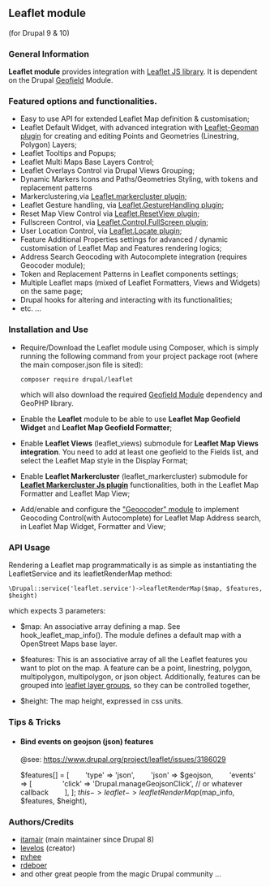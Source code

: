 ## Leaflet module
(for Drupal 9 & 10)

### General Information

**Leaflet module**  provides integration with
[Leaflet JS library](http://leafletjs.com).
It is dependent on the Drupal [Geofield](https://www.drupal.org/project/geofield) Module.

### Featured options and functionalities.

- Easy to use API for extended Leaflet Map definition & customisation;
- Leaflet Default Widget, with advanced integration with [Leaflet-Geoman plugin](https://github.com/geoman-io/leaflet-geoman)
  for creating and editing Points and Geometries (Linestring, Polygon) Layers;
- Leaflet Tooltips and Popups;
- Leaflet Multi Maps Base Layers Control;
- Leaflet Overlays Control via Drupal Views Grouping;
- Dynamic Markers Icons and Paths/Geometries Styling, with tokens and
replacement patterns
- Markerclustering,via [Leaflet.markercluster plugin](https://github.com/Leaflet/Leaflet.markercluster);
- Leaflet Gesture handling, via [Leaflet.GestureHandling plugin](https://github.com/elmarquis/Leaflet.GestureHandling);
- Reset Map View Control via [Leaflet.ResetView plugin](https://github.com/drustack/Leaflet.ResetView);
- Fullscreen Control, via [Leaflet.Control.FullScreen plugin](https://github.com/brunob/leaflet.fullscreen);
- User Location Control, via [Leaflet.Locate plugin](https://github.com/domoritz/leaflet-locatecontrol);
- Feature Additional Properties settings for advanced / dynamic customisation of
  Leaflet Map and Features rendering logics;
- Address Search Geocoding with Autocomplete integration (requires  Geocoder module);
- Token and Replacement Patterns in Leaflet components settings;
- Multiple Leaflet maps (mixed of Leaflet Formatters, Views and Widgets) on the
same page;
- Drupal hooks for altering and interacting with its functionalities;
- etc. ...

### Installation and Use
- Require/Download the Leaflet module using Composer, which is simply running
the following command from your project package root   (where the main
composer.json file is sited):

  `composer require drupal/leaflet`

  which will also download the required [Geofield Module](https://www.drupal.org/project/geofield)
dependency and GeoPHP library.
- Enable the **Leaflet** module to be able to use
**Leaflet Map Geofield Widget** and **Leaflet Map Geofield Formatter**;
- Enable **Leaflet Views** (leaflet_views) submodule for **Leaflet Map Views
integration**. You need to add at least one geofield to the Fields list,
and select the Leaflet Map style in the Display Format;

- Enable **Leaflet Markercluster** (leaflet_markercluster) submodule for
[__Leaflet Markercluster Js plugin__](https://github.com/Leaflet/Leaflet.markercluster)
functionalities, both in the Leaflet Map Formatter and Leaflet Map View;

- Add/enable and configure the ["Geoocoder" module](https://www.drupal.org/project/geocoder)
to implement Geocoding Control(with Autocomplete) for Leaflet Map Address search,
in Leaflet Map Widget, Formatter and View;


### API Usage

Rendering a Leaflet map programmatically is as simple as instantiating the
LeafletService and its leafletRenderMap method:

    \Drupal::service('leaflet.service')->leafletRenderMap($map, $features, $height)

which expects 3 parameters:

* $map:
An associative array defining a map. See hook_leaflet_map_info(). The module
defines a default map with a OpenStreet Maps base layer.

* $features:
This is an associative array of all the Leaflet features you
want to plot on the map. A feature can be a point, linestring, polygon,
multipolygon, multipolygon, or json object. Additionally, features can be
grouped into [leaflet layer groups](http://leafletjs.com/reference-1.3.0.html#layergroup),
so they can be controlled together,

* $height:
The map height, expressed in css units.

### Tips & Tricks

- #### Bind events on geojson (json) features
  @see: https://www.drupal.org/project/leaflet/issues/3186029

  $features[] = [
    'type' => 'json',
    'json' => $geojson,
    'events' => [
      'click' => 'Drupal.manageGeojsonClick', // or whatever callback
    ],
  ];
  $this->leaflet->leafletRenderMap($map_info, $features, $height),

### Authors/Credits
* [itamair](https://www.drupal.org/u/itamair) (main maintainer since Drupal 8)
* [levelos](http://drupal.org/user/54135) (creator)
* [pvhee](http://drupal.org/user/108811)
* [rdeboer](http://drupal.org/user/108811)
* and other great people from the magic Drupal community ...
